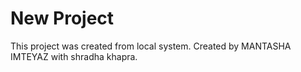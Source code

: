 # New Project

This project was created from local system.
Created by MANTASHA IMTEYAZ with shradha khapra.